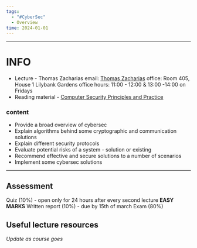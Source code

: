 ```yaml
---
tags:
  - "#CyberSec"
  - Overview
time: 2024-01-01
---
```


---
# INFO
* Lecture - Thomas Zacharias
	email: <a href="mailto:mailto:Thomas.Zacharias@glasgow.ac.uk">Thomas Zacharias</a>
	office: Room 405, House 1 Lilybank Gardens
	office hours: 11:00 - 12:00 & 13:00 -14:00 on Fridays
* Reading material - [Computer Security Principles and Practice](http://www.cs.unibo.it/babaoglu/courses/security/resources/documents/Computer_Security_Principles_and_Practice_(3rd_Edition).pdf)
### content 
* Provide a broad overview of cybersec
* Explain algorithms behind some cryptographic and communication solutions
* Explain different security protocols
* Evaluate potential risks of a system - solution or existing
* Recommend effective and secure solutions to a number of scenarios
* Implement some cybersec solutions

---
## Assessment
Quiz (10%) - open only for 24 hours after every second lecture **EASY MARKS**
Written report (10%) - due by 15th of march
Exam (80%)

## Useful lecture resources
*Update as course goes*
